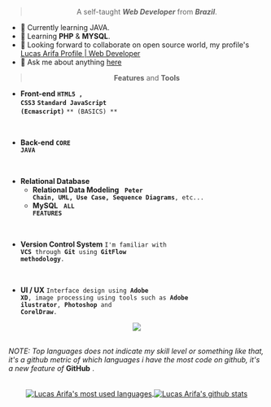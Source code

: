 <div align="center">

> A self-taught _**Web Developer**_ from _**Brazil**_.

</div>

- 🔭 Currently learning JAVA.
- 🌱 Learning **PHP** & **MYSQL**.
- 👯 Looking forward to collaborate on open source world, my profile's [Lucas Arifa Profile | Web Developer ](https://github.com/LucasArifa)
- 💬 Ask me about anything [here](https://github.com/LucasArifa/LucasArifa/issues)

<div align="center">

> **Features** and **Tools**

</div>

  - **Front-end** 
  <code>**HTML5 , CSS3**</code>
  <code>**Standard JavaScript (Ecmascript)**</code>
  <code>** (BASICS) **</code>
</br>

- **Back-end**
  <code>**CORE JAVA**</code>
</br>

- **Relational Database**
  - **Relational Data Modeling** 
  <code> **Peter Chain, UML, Use Case, Sequence Diagrams**, etc... </code>
  - **MySQL**
  <code> **ALL FEATURES**</code>
</br>

 - **Version Control System**
   <code>I'm familiar with **VCS** through **Git** using **GitFlow methodology**.</code>
</br>

 - **UI / UX**
<code>Interface design using **Adobe XD**, image processing using tools such as **Adobe ilustrator**, **Photoshop** and **CorelDraw**.</code>


<div align="center">
<img src="https://omindu.files.wordpress.com/2011/06/java-mysql.jpg">
</div>

</br>

_NOTE: Top languages does not indicate my skill level or something like that, it's a github metric of which languages i have the most code on github, it's a new feature of_ **GitHub** .

</br>
</div>

<div align="center">

<a href="https://github.com/anuraghazra/github-readme-stats">
  <img align="center" src="https://github-readme-stats.vercel.app/api/top-langs/?username=LucasArifa&layout=compact&theme=radical" alt="Lucas Arifa's most used languages"/>
</a>
  
<a href="https://github.com/anuraghazra/github-readme-stats">
  <img align="center" src="https://github-readme-stats.vercel.app/api?username=LucasArifa&show_icons=true&include_all_commits=true&theme=radical&hide=issues" alt="Lucas Arifa's github stats" />
</a>
</div>
